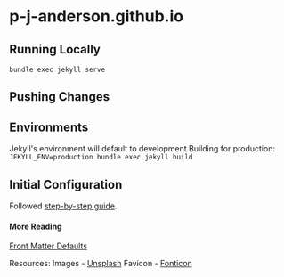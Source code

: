 # p-j-anderson.github.io

## Running Locally
`bundle exec jekyll serve`

## Pushing Changes

## Environments
Jekyll's environment will default to development
Building for production: `JEKYLL_ENV=production bundle exec jekyll build`

## Initial Configuration
Followed [step-by-step guide](https://jekyllrb.com/docs/step-by-step/).

#### More Reading
[Front Matter Defaults](https://jekyllrb.com/docs/configuration/front-matter-defaults/)

Resources:
Images - [Unsplash](https://unsplash.com)
Favicon - [Fonticon](https://gauger.io/fonticon/)